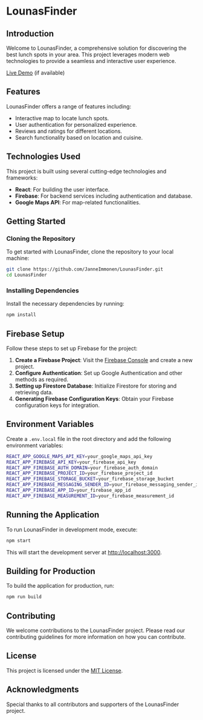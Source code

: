 # LounasFinder

## Introduction
Welcome to LounasFinder, a comprehensive solution for discovering the best lunch spots in your area. This project leverages modern web technologies to provide a seamless and interactive user experience.

[Live Demo](#) (if available)

## Features
LounasFinder offers a range of features including:
- Interactive map to locate lunch spots.
- User authentication for personalized experience.
- Reviews and ratings for different locations.
- Search functionality based on location and cuisine.

## Technologies Used
This project is built using several cutting-edge technologies and frameworks:
- **React**: For building the user interface.
- **Firebase**: For backend services including authentication and database.
- **Google Maps API**: For map-related functionalities.

## Getting Started

### Cloning the Repository
To get started with LounasFinder, clone the repository to your local machine:
```bash
git clone https://github.com/JanneImmonen/LounasFinder.git
cd LounasFinder
```
### Installing Dependencies
Install the necessary dependencies by running:
```bash
npm install
```
## Firebase Setup
Follow these steps to set up Firebase for the project:

1. **Create a Firebase Project**: Visit the [Firebase Console](https://console.firebase.google.com/) and create a new project.
2. **Configure Authentication**: Set up Google Authentication and other methods as required.
3. **Setting up Firestore Database**: Initialize Firestore for storing and retrieving data.
4. **Generating Firebase Configuration Keys**: Obtain your Firebase configuration keys for integration.

## Environment Variables
Create a `.env.local` file in the root directory and add the following environment variables:
```bash
REACT_APP_GOOGLE_MAPS_API_KEY=your_google_maps_api_key
REACT_APP_FIREBASE_API_KEY=your_firebase_api_key
REACT_APP_FIREBASE_AUTH_DOMAIN=your_firebase_auth_domain
REACT_APP_FIREBASE_PROJECT_ID=your_firebase_project_id
REACT_APP_FIREBASE_STORAGE_BUCKET=your_firebase_storage_bucket
REACT_APP_FIREBASE_MESSAGING_SENDER_ID=your_firebase_messaging_sender_id
REACT_APP_FIREBASE_APP_ID=your_firebase_app_id
REACT_APP_FIREBASE_MEASUREMENT_ID=your_firebase_measurement_id
```
## Running the Application
To run LounasFinder in development mode, execute:
```bash
npm start
```
This will start the development server at [http://localhost:3000](http://localhost:3000).

## Building for Production
To build the application for production, run:
```bash
npm run build
```
## Contributing
We welcome contributions to the LounasFinder project. Please read our contributing guidelines for more information on how you can contribute.

## License
This project is licensed under the [MIT License](LICENSE).

## Acknowledgments
Special thanks to all contributors and supporters of the LounasFinder project.

